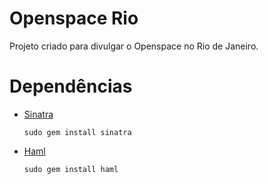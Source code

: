 Openspace Rio
==============
Projeto criado para divulgar o Openspace no Rio de Janeiro.


Dependências
============
- [Sinatra](http://www.sinatrarb.com/)

  `sudo gem install sinatra`

- [Haml](http://haml-lang.com/)

  `sudo gem install haml`

